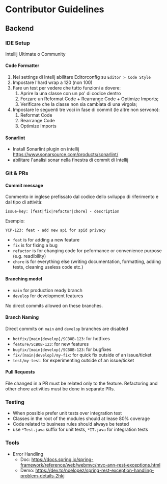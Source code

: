 # Contributor Guidelines

## Backend
### IDE Setup

Intellij Ultimate o Community

#### Code Formatter

1. Nei settings di Intellj abilitare Editorconfig su `Editor > Code Style`
2. Impostare l'hard wrap a 120 (non 100)
4. Fare un test per vedere che tutto funzioni a dovere:
    1. Aprire la una classe con un po' di codice dentro
    2. Forzare un Reformat Code + Rearrange Code + Optimize Imports;
    3. Verificare che la classe non sia cambiata di una virgola;
5. Impostare le seguenti tre voci in fase di commit (le altre non servono):
    1. Reformat Code
    2. Rearrange Code
    3. Optimize Imports

#### Sonarlint

- Install Sonarlint plugin on intellij https://www.sonarsource.com/products/sonarlint/
- abilitare l'analisi sonar nella finestra di commit di Intellij

### Git & PRs

#### Commit message

Commento in inglese prefissato dal codice dello sviluppo di riferimento e dal tipo di
attività:

```issue-key: [feat|fix|refactor|chore] - description```

Esempio:

```YCP-123: feat - add new api for spid privacy```

- `feat` is for adding a new feature
- `fix` is for fixing a bug
- `refactor` is for changing code for peformance or convenience purpose (e.g. readibility)
- `chore` is for everything else (writing documentation, formatting, adding tests, cleaning useless code etc.)

#### Branching model

- `main` for production ready branch
- `develop` for development features

No direct commits allowed on these branches.

#### Branch Naming

Direct commits on `main` and `develop` branches are disabled

- `hotfix/[main|develop]/SCBOB-123`: for hotfixes
- `feature/SCBOB-123`: for new features
- `bugfix/[main|develop]/SCBOB-123`: for bugfixes
- `fix/[main|develop]/my-fix`: for quick fix outside of an issue/ticket
- `test/my-test`:  for experimenting outside of an issue/ticket

#### Pull Requests

File changed in a PR must be related only to the feature. Refactoring and other chore activities must be
done in separate PRs.

### Testing

- When possible prefer unit tests over integration test
- Classes in the root of the modules should at lease 80% coverage
- Code related to business rules should always be tested
- use `*Test.java` suffix for unit tests, `*IT.java` for integration tests

### Tools

- Error Handling
    - Doc: https://docs.spring.io/spring-framework/reference/web/webmvc/mvc-ann-rest-exceptions.html
    - Demo: https://dev.to/noelopez/spring-rest-exception-handling-problem-details-2hkj


